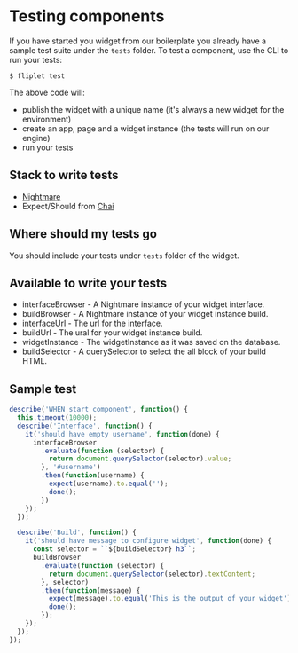 # Testing components

If you have started you widget from our boilerplate you already have a sample test suite under the `tests` folder.
To test a component, use the CLI to run your tests:

```
$ fliplet test
```

The above code will:
 - publish the widget with a unique name (it's always a new widget for the environment)
 - create an app, page and a widget instance (the tests will run on our engine)
 - run your tests


## Stack to write tests

- [Nightmare](http://nightmarejs.org)
- Expect/Should from [Chai](http://chaijs.com/)


## Where should my tests go

You should include your tests under `tests` folder of the widget.

## Available to write your tests

- interfaceBrowser - A Nightmare instance of your widget interface.
- buildBrowser - A Nightmare instance of your widget instance build.
- interfaceUrl - The url for the interface.
- buildUrl - The ural for your widget instance build.
- widgetInstance - The widgetInstance as it was saved on the database.
- buildSelector - A querySelector to select the all block of your build HTML.


## Sample test

```js
describe('WHEN start component', function() {
  this.timeout(10000);
  describe('Interface', function() {
    it('should have empty username', function(done) {
      interfaceBrowser
        .evaluate(function (selector) {
          return document.querySelector(selector).value;
        }, '#username')
        .then(function(username) {
          expect(username).to.equal('');
          done();
        })
    });
  });

  describe('Build', function() {
    it('should have message to configure widget', function(done) {
      const selector = ``${buildSelector} h3``;
      buildBrowser
        .evaluate(function (selector) {
          return document.querySelector(selector).textContent;
        }, selector)
        .then(function(message) {
          expect(message).to.equal('This is the output of your widget');
          done();
        });
    });
  });
});
```